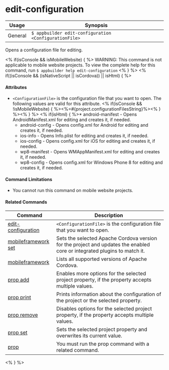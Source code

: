 edit-configuration
==========

Usage | Synopsis
------|-------
General | `$ appbuilder edit-configuration <ConfigurationFile>`

Opens a configuration file for editing.

<% if(isConsole && isMobileWebsite) { %>
WARNING: This command is not applicable to mobile website projects. To view the complete help for this command, run `$ appbuilder help edit-configuration`
<% } %>
<% if((isConsole && (isNativeScript || isCordova)) || isHtml) { %>
#### Attributes
* `<ConfigurationFile>` is the configuration file that you want to open. The following values are valid for this attribute.
<% if(isConsole && !isMobileWebsite) { %><%=#{project.configurationFilesString}%><% } %><% } %>	<% if(isHtml) { %>* android-manifest - Opens AndroidManifest.xml for editing and creates it, if needed.
    * android-config - Opens config.xml for Android for editing and creates it, if needed.
    * ios-info - Opens Info.plist for editing and creates it, if needed.
    * ios-config - Opens config.xml for iOS for editing and creates it, if needed.
    * wp8-manifest - Opens WMAppManifest.xml for editing and creates it, if needed.
    * wp8-config - Opens config.xml for Windows Phone 8 for editing and creates it, if needed.

#### Command Limitations

* You cannot run this command on mobile website projects.

#### Related Commands

Command | Description
----------|----------
[edit-configuration](edit-configuration.html) | `<ConfigurationFile>` is the configuration file that you want to open.
[mobileframework set](mobileframework-set.html) | Sets the selected Apache Cordova version for the project and updates the enabled core or integrated plugins to match it.
[mobileframework](mobileframework.html) | Lists all supported versions of Apache Cordova.
[prop add](prop-add.html) | Enables more options for the selected project property, if the property accepts multiple values.
[prop print](prop-print.html) | Prints information about the configuration of the project or the selected property.
[prop remove](prop-remove.html) | Disables options for the selected project property, if the property accepts multiple values.
[prop set](prop-set.html) | Sets the selected project property and overwrites its current value.
[prop](prop.html) | You must run the prop command with a related command.
<% } %>